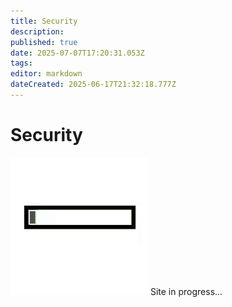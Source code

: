 ```yaml
---
title: Security
description: 
published: true
date: 2025-07-07T17:20:31.053Z
tags: 
editor: markdown
dateCreated: 2025-06-17T21:32:18.777Z
---
```


# Security

![loading-progress-bar.gif](/general/loading-progress-bar.gif)
Site in progress...

<!--
_TODOS

TLS / SSL
X.509
Hashing vs. Encryption
IDS / IPS
MFA / 2FA
Token / Session / JWT
Firewall-Zonen (z. B. Trusted / DMZ / External)
-->